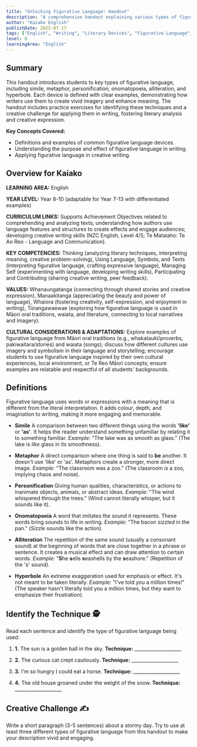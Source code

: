 ```yaml
---
title: "Unlocking Figurative Language: Handout"
description: "A comprehensive handout explaining various types of figurative language and their use in adding colour and imagination to writing, designed for English language arts students."
author: "Kaiako English"
publishDate: 2025-07-17
tags: ["English", "Writing", "Literary Devices", "Figurative Language", "Comprehension Handout", "Aotearoa New Zealand Curriculum"]
level: 8
learningArea: "English"
---
```


## Summary

This handout introduces students to key types of figurative language, including simile, metaphor, personification, onomatopoeia, alliteration, and hyperbole. Each device is defined with clear examples, demonstrating how writers use them to create vivid imagery and enhance meaning. The handout includes practice exercises for identifying these techniques and a creative challenge for applying them in writing, fostering literary analysis and creative expression.

**Key Concepts Covered:**
*   Definitions and examples of common figurative language devices.
*   Understanding the purpose and effect of figurative language in writing.
*   Applying figurative language in creative writing.

## Overview for Kaiako

**LEARNING AREA:** English

**YEAR LEVEL:** Year 8-10 (adaptable for Year 7-13 with differentiated examples)

**CURRICULUM LINKS:** Supports Achievement Objectives related to comprehending and analyzing texts; understanding how authors use language features and structures to create effects and engage audiences; developing creative writing skills (NZC English, Level 4/5; Te Mataiaho: Te Ao Reo - Language and Communication).

**KEY COMPETENCIES:** Thinking (analyzing literary techniques, interpreting meaning, creative problem-solving), Using Language, Symbols, and Texts (interpreting figurative language, crafting expressive language), Managing Self (experimenting with language, developing writing skills), Participating and Contributing (sharing creative writing, peer feedback).

**VALUES:** Whanaungatanga (connecting through shared stories and creative expression), Manaakitanga (appreciating the beauty and power of language), Whaiora (fostering creativity, self-expression, and enjoyment in writing), Tūrangawaewae (exploring how figurative language is used in Māori oral traditions, waiata, and literature, connecting to local narratives and imagery).

**CULTURAL CONSIDERATIONS & ADAPTATIONS:** Explore examples of figurative language from Māori oral traditions (e.g., whakataukī/proverbs, pakiwaitara/stories) and waiata (songs); discuss how different cultures use imagery and symbolism in their language and storytelling; encourage students to use figurative language inspired by their own cultural experiences, local environment, or Te Reo Māori concepts; ensure examples are relatable and respectful of all students' backgrounds.

## Definitions

Figurative language uses words or expressions with a meaning that is different from the literal interpretation. It adds colour, depth, and imagination to writing, making it more engaging and memorable.

*   **Simile**
    A comparison between two different things using the words **'like'** or **'as'**. It helps the reader understand something unfamiliar by relating it to something familiar.
    *Example:* "The lake was as smooth as glass." (The lake is *like* glass in its smoothness).

*   **Metaphor**
    A direct comparison where one thing is said to **be** another. It doesn't use 'like' or 'as'. Metaphors create a stronger, more direct image.
    *Example:* "The classroom was a zoo." (The classroom *is* a zoo, implying chaos and noise).

*   **Personification**
    Giving human qualities, characteristics, or actions to inanimate objects, animals, or abstract ideas.
    *Example:* "The wind whispered through the trees." (Wind cannot literally whisper, but it sounds like it).

*   **Onomatopoeia**
    A word that imitates the sound it represents. These words bring sounds to life in writing.
    *Example:* "The bacon *sizzled* in the pan." (*Sizzle* sounds like the action).

*   **Alliteration**
    The repetition of the same sound (usually a consonant sound) at the beginning of words that are close together in a phrase or sentence. It creates a musical effect and can draw attention to certain words.
    *Example:* "**S**he **s**ells **s**eashells by the **s**eashore." (Repetition of the 's' sound).

*   **Hyperbole**
    An extreme exaggeration used for emphasis or effect. It's not meant to be taken literally.
    *Example:* "I've told you a million times!" (The speaker hasn't literally told you a million times, but they want to emphasize their frustration).

## Identify the Technique 🕵️

Read each sentence and identify the type of figurative language being used:

1.  **1.** The sun is a golden ball in the sky.
    **Technique:** ____________________

2.  **2.** The curious cat crept cautiously.
    **Technique:** ____________________

3.  **3.** I'm so hungry I could eat a horse.
    **Technique:** ____________________

4.  **4.** The old house groaned under the weight of the snow.
    **Technique:** ____________________

## Creative Challenge ✍️

Write a short paragraph (3-5 sentences) about a stormy day. Try to use at least three different types of figurative language from this handout to make your description vivid and engaging.